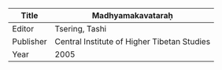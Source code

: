 |Title | Madhyamakavataraḥ 
| --- | --- 
|Editor | Tsering, Tashi
|Publisher | Central Institute of Higher Tibetan Studies
|Year | 2005